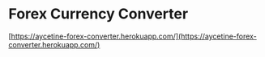 # Forex Currency Converter

[https://aycetine-forex-converter.herokuapp.com/](https://aycetine-forex-converter.herokuapp.com/)
